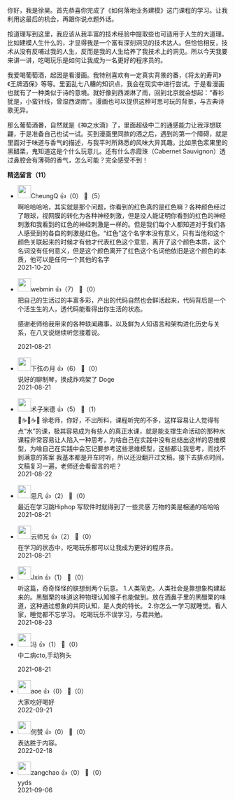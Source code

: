 你好，我是徐昊。首先恭喜你完成了《如何落地业务建模》这门课程的学习。让我利用这最后的机会，再跟你说点题外话。

按道理写到这里，我应该从我丰富的技术经验中提取些也可适用于人生的大道理。比如建模人生什么的，才显得我是一个富有深刻洞见的技术达人。但恰恰相反，技术从没有反哺过我的人生，反而是我的人生给养了我技术上的洞见。所以今天我要来讲一讲，吃喝玩乐是如何让我成为一名更好的程序员的。

我爱喝葡萄酒，起因是看漫画。我特别喜欢有一定真实背景的番，《将太的寿司》《王牌酒保》等等。里面乱七八糟的知识点，我会在现实中进行尝试。于是看漫画也就有了一种类似于诗的意境。就好像到西湖淋了雨，回到北京就会想起：“春衫犹是，小蛮针线，曾湿西湖雨”。漫画也可以提供这种可思可玩的背景，与古典诗歌无异。

那么葡萄酒番，自然就是《神之水滴》了，里面超级中二的通感能力让我浮想联翩，于是准备自己也试一试。买到漫画里同款的酒之后，遇到的第一个障碍，就是里面对于味道与香气的描述，与我平时所熟悉的风味大异其趣。比如黑色浆果里的黑醋栗，鬼知道这是个什么玩意儿。还有什么赤霞珠（Cabernet Sauvignon）透过鼻腔会有薄荷的香气，怎么可能？完全感受不到！
<div><strong>精选留言（11）</strong></div><ul>
<li><img src="https://thirdwx.qlogo.cn/mmopen/vi_32/Q0j4TwGTfTJaSCBXj0KzibYfaTrP9LkgRRpCdePNPoR9TKzhXbjeHVhCYdIicdicAyoZkNUQuricIpltfGzhrjnn4Q/132" width="30px"><span>CheungQ</span> 👍（0） 💬（5）<div>啊哈哈哈哈，其实就是那个问题，你看到的红色真的是红色嘛？各种颜色经过了眼球，视网膜的转化为各种神经刺激，但是没人能证明你看到的红色的神经刺激和我看到的红色的神经刺激是一样的。但是我们每个人都知道对于我们各人感受到的各自的刺激是红色。“红色”这个名字本没有意义，只有当他和这个颜色关联起来的时候才有他才代表红色这个意思，离开了这个颜色本质，这个名词没有任何意义，但是这个颜色离开了红色这个名词他依旧是这个颜色的本质，他可以是任何一个其他的名字</div>2021-10-20</li><br/><li><img src="https://static001.geekbang.org/account/avatar/00/0f/f9/e6/47742988.jpg" width="30px"><span>webmin</span> 👍（7） 💬（0）<div>把自己的生活过的丰富多彩，产出的代码自然也会鲜活起来，代码背后是一个个活生生的人，透代码能看得出你生活的状态。

感谢老师给我带来的各种轶闻趣事，以及鲜为人知语言和架构进化历史与关系，在八叉说继续听您接着说。</div>2021-08-21</li><br/><li><img src="https://static001.geekbang.org/account/avatar/00/1d/24/9c/e32fe600.jpg" width="30px"><span>下弦の月</span> 👍（6） 💬（0）<div>说好的聊制琴，换成炸鸡架了 Doge</div>2021-08-21</li><br/><li><img src="https://static001.geekbang.org/account/avatar/00/1c/f6/27/c27599ae.jpg" width="30px"><span>术子米德</span> 👍（5） 💬（1）<div>🤔☕️🤔☕️🤔
徐老师，你好，不出所料，课程听完的不多，这样容易让人觉得有点“水”的课，极其容易成为有些人的真正水课，就是能支撑生命活动的那种水
课程非常容易让人陷入一种思考，为啥自己在实践中没有总结出这样的思维模型，为啥自己在实践中会忘记要参考这些思维模型，这些都让我思考，而找不到满意的答案
我基本都是开车时听，所以还没翻开过文稿，接下去排点时间，文稿复习一遍，老师还会看留言的吧？</div>2021-08-22</li><br/><li><img src="https://static001.geekbang.org/account/avatar/00/1e/60/2e/3cbc6f31.jpg" width="30px"><span>思凡</span> 👍（2） 💬（0）<div>最近在学习跳Hiphop 写软件时就得到了一些灵感
万物的美是相通的哈哈哈</div>2021-08-21</li><br/><li><img src="https://static001.geekbang.org/account/avatar/00/12/66/11/f7408e3e.jpg" width="30px"><span>云师兄</span> 👍（2） 💬（0）<div>在学习的状态中，吃喝玩乐都可以让我成为更好的程序员。</div>2021-08-21</li><br/><li><img src="https://static001.geekbang.org/account/avatar/00/13/17/27/ec30d30a.jpg" width="30px"><span>Jxin</span> 👍（1） 💬（0）<div>听这篇，奇奇怪怪的联想到两个玩意。
1.人类简史。人类社会是靠想象构建起来的。黑醋栗的味道这种物理认知猴子也能做到。放在酒鼻子里的黑醋栗的味道，这种通过想象的共同认知，是人类的特长。
2.你怎么一学习就睡觉。看人家，睡觉都不忘学习。 吃喝玩乐不误学习，与君共勉。</div>2021-08-23</li><br/><li><img src="https://static001.geekbang.org/account/avatar/00/11/b9/81/1680ec3f.jpg" width="30px"><span>冯</span> 👍（1） 💬（0）<div>中二病cto,手动狗头
</div>2021-08-21</li><br/><li><img src="https://static001.geekbang.org/account/avatar/00/11/1d/de/62bfa83f.jpg" width="30px"><span>aoe</span> 👍（0） 💬（0）<div>大家吃好喝好</div>2022-09-21</li><br/><li><img src="https://static001.geekbang.org/account/avatar/00/19/ae/8a/a626c532.jpg" width="30px"><span>何赞</span> 👍（0） 💬（0）<div>表达胜于内容。</div>2022-02-18</li><br/><li><img src="https://thirdwx.qlogo.cn/mmopen/vi_32/Q0j4TwGTfTJat6pp5AbdicOVBUgPrJicTqkaYC0ZnicrdHb2qHAmvicOJKO3NFH2SczHj7fubVHUKSdRbY9jGCr7SQ/132" width="30px"><span>zangchao</span> 👍（0） 💬（0）<div>yyds</div>2021-09-06</li><br/>
</ul>